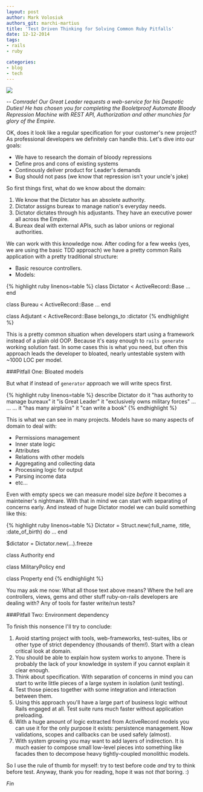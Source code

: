 ```yaml
---
layout: post
author: Mark Volosiuk
authors_git: marchi-martius
title: 'Test Driven Thinking for Solving Common Ruby Pitfalls'
date: 12-12-2014
tags:
- rails
- ruby

categories:
- blog
- tech
---
```


<img src="https://cloud.githubusercontent.com/assets/5908100/5414726/f67c727e-8229-11e4-89e8-06d2368a8f16.jpg" class="left" style="margin-right: 1em;" />

*-- Comrade! Our Great Leader requests a web-service for his Despotic Duties!
He has chosen you for completing the Booletproof Automate Bloody Repression Machine
with REST API, Authorization and other munchies for glory of the Empire.*

OK, does it look like a regular specification for your customer's new project? As
professional developers we definitely can handle this. Let's dive into our goals:

* We have to research the domain of bloody repressions
* Define pros and cons of existing systems
* Continously deliver product for Leader's demands
* Bug should not pass (we know that repression isn't your uncle's joke)

<!--cut-->

So first things first, what do we know about the domain:

1. We know that the Dictator has an absolete authority.
2. Dictator assigns bureax to manage nation's everyday needs.
3. Dictator dictates through his adjustants. They have an executive power all across the 
Empire.
4. Bureax deal with external APIs, such as labor unions or regional authorities.

We can work with this knowledge now. After coding for a few weeks (yes, we are using
the basic TDD approach) we have a pretty common Rails application with a pretty traditional
structure:
* Basic resource controllers.
* Models:

{% highlight ruby linenos=table %}
class Dictator < ActiveRecord::Base
  ...
end

class Bureau < ActiveRecord::Base
  ...
end

class Adjutant < ActiveRecord::Base
  belongs_to :dictator
{% endhighlight %}

This is a pretty common situation when developers start using a framework instead of a 
plain old OOP. Because it's easy enough to `rails generate` working solution fast.
In some cases this is what you need, but often this approach leads the developer to
bloated, nearly untestable system with ~1000 LOC per model.

###Pitfall One: Bloated models

But what if instead of `generator` approach we will write specs first.

{% highlight ruby linenos=table %}
describe Dictator do
  it "has authority to manage bureaux"
  it "is Great Leader"
  it "exclusively owns military forces"
  ...
  ...
  ...
  it "has many airplains"
  it "can write a book"
{% endhighlight %}

This is what we can see in many projects. Models have so many aspects of domain to 
deal with:
* Permissions management
* Inner state logic
* Attributes
* Relations with other models
* Aggregating and collecting data
* Processing logic for output
* Parsing income data
* etc...

Even with empty specs we can measure model size *before* it becomes a mainteiner's
nightmare. With that in mind we can start with separating of concerns early. And
instead of huge Dictator model we can build something like this:

{% highlight ruby linenos=table %}
Dictator = Struct.new(:full_name, :title, :date_of_birth) do
  ...
end

$dictator = Dictator.new(...).freeze

class Authority
end

class MilitaryPolicy
end

class Property
end
{% endhighlight %}

You may ask me now: What all those text above means? Where the hell are controllers,
views, gems and other stuff ruby-on-rails developers are dealing with? Any of tools for
faster write/run tests?

###Pitfall Two: Environment dependency

To finish this nonsence I'll try to conclude:

1. Avoid starting project with tools, web-frameworks, test-suites, libs or other
type of strict dependency (thousands of them!). Start with a clean critical look at 
domain.
2. You should be able to explain how system works to anyone. There is probably the 
lack of your knowledge in system if you cannot explain it clear enough.
3. Think about specification. With separation of concerns in mind you can start to
write little pieces of a large system in isolation (unit testing).
4. Test those pieces together with some integration and interaction between them.
5. Using this approach you'll have a large part of business logic without Rails
engaged at all. Test suite runs much faster without application preloading.
6. With a huge amount of logic extracted from ActiveRecord models you can use it for
the only purpose it exists: persistence management. Now validations, scopes and
callbacks can be used safely (almost).
7. With system growing you may want to add layers of indirection. It is much
easier to compose small low-level pieces into something like facades then to decompose
heavy tightly-coupled monolithic models.

So I use the rule of thumb for myself: try to test before code *and* try to think
before test.
Anyway, thank you for reading, hope it was not _that_ boring. :)

*Fin*


